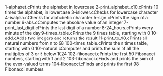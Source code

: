 1-alphabet.cPrints the alphabet in lowercase
2-print_alphabet_x10.cPrints 10 times the alphabet, in lowercase
3-islower.cChecks for lowercase character
4-isalpha.cChecks for alphabetic character
5-sign.cPrints the sign of a number
6-abs.cComputes the absolute value of an integer
7-print_last_digit.cPrints the last digit of a number
8-24_hours.cPrints every minute of the day
9-times_table.cPrints the 9 times table, starting with 0
10-add.cAdds two integers and returns the result
11-print_to_98.cPrints all natural numbers from n to 98
100-times_table.cPrints the n times table, starting with 0
101-natural.cComputes and prints the sum of all the multiplies of 3 or 5 below 1024
102-fibonacci.cPrints the first 50 Fibonacci numbers, starting with 1 and 2
103-fibonacci.cFinds and prints the sum of the even-valued terms
104-fibonacci.cFinds and prints the first 98 Fibonacci numbers

